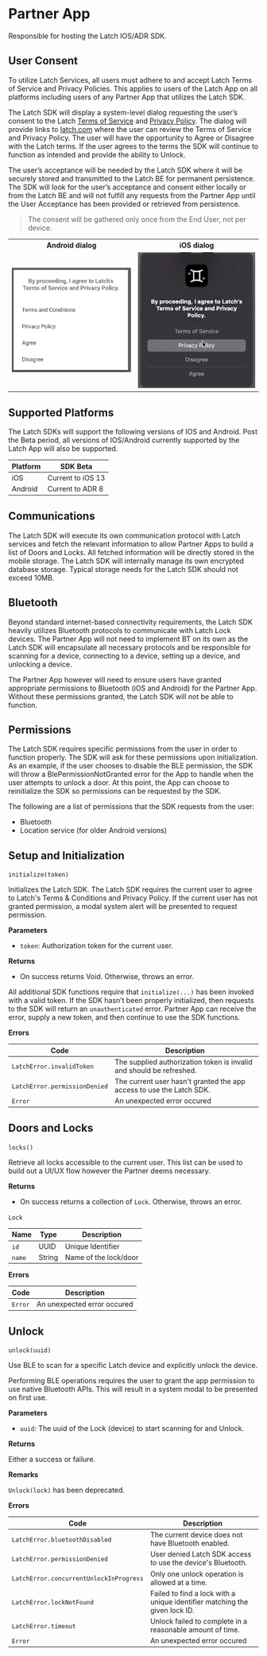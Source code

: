 # Partner App

Responsible for hosting the Latch IOS/ADR SDK.

## User Consent

To utilize Latch Services, all users must adhere to and accept Latch Terms of Service and Privacy Policies. This applies to users of the Latch App on all platforms including users of any Partner App that utilizes the Latch SDK.

The Latch SDK will display a system-level dialog requesting the user’s consent to the Latch [Terms of Service](https://www.latch.com/terms-of-service) and [Privacy Policy](https://www.latch.com/privacy-policy). The dialog will provide links to [latch.com](http://latch.com/) where the user can review the Terms of Service and Privacy Policy. The user will have the opportunity to Agree or Disagree with the Latch terms. If the user agrees to the terms the SDK will continue to function as intended and provide the ability to Unlock. 

The user’s acceptance will be needed by the Latch SDK where it will be securely stored and transmitted to the Latch BE for permanent persistence. The SDK will look for the user’s acceptance and consent either locally or from the Latch BE and will not fulfill any requests from the Partner App until the User Acceptance has been provided or retrieved from persistence. 

> The consent will be gathered only once from the End User, not per device. 

<table>
<tr> 
<th>Android dialog</th>
<th>iOS dialog</th>
</tr> 
<tr> 
<td><img src="assets/consent_android.png"></td>
<td><img src="assets/consent_ios.png"></td>
</tr>
</table>

## Supported Platforms

The Latch SDKs will support the following versions of IOS and Android. Post the Beta period, all versions of IOS/Android currently supported by the Latch App will also be supported.

| Platform | SDK Beta          |
| -------- | ----------------- |
| iOS      | Current to iOS 13 |
| Android  | Current to ADR 8  |

## Communications

The Latch SDK will execute its own communication protocol with Latch services and fetch the relevant information to allow Partner Apps to build a list of Doors and Locks. All fetched information will be directly stored in the mobile storage. The Latch SDK will internally manage its own encrypted database storage. Typical storage needs for the Latch SDK should not exceed 10MB.

## Bluetooth

Beyond standard internet-based connectivity requirements, the Latch SDK heavily utilizes Bluetooth protocols to communicate with Latch Lock devices. The Partner App will not need to implement BT on its own as the Latch SDK will encapsulate all necessary protocols and be responsible for scanning for a device, connecting to a device, setting up a device, and unlocking a device. 

The Partner App however will need to ensure users have granted appropriate permissions to Bluetooth (iOS and Android) for the Partner App. Without these permissions granted, the Latch SDK will not be able to function.

## Permissions

The Latch SDK requires specific permissions from the user in order to function properly. The SDK will ask for these permissions upon initialization. As an example, if the user chooses to disable the BLE permission, the SDK will throw a BlePermissionNotGranted error for the App to handle when the user attempts to unlock a door. At this point, the App can choose to reinitialize the SDK so permissions can be requested by the SDK.

The following are a list of permissions that the SDK requests from the user:

* Bluetooth
* Location service (for older Android versions)

## Setup and Initialization

```
initialize(token)
```

Initializes the Latch SDK. The Latch SDK requires the current user to agree to Latch's Terms & Conditions and Privacy Policy. If the current user has not granted permission, a modal system alert will be presented to request permission.

**Parameters**

* `token`: Authorization token for the current user.

**Returns**

* On success returns Void. Otherwise, throws an error.

All additional SDK functions require that `initialize(...)` has been invoked with a valid token. If the SDK hasn’t been properly initialized, then requests to the SDK will return an `unauthenticated` error. Partner App can receive the error, supply a new token, and then continue to use the SDK functions.

**Errors**

| Code                          | Description |
| ----------------------------- | ----------- |
| `LatchError.invalidToken`     | The supplied authorization token is invalid and should be refreshed. |
| `LatchError.permissionDenied` | The current user hasn't granted the app access to use the Latch SDK. |
| `Error`                       | An unexpected error occured |

## Doors and Locks

```
locks()
```

Retrieve all locks accessible to the current user. This list can be used to build out a UI/UX flow however the Partner deems necessary. 

**Returns**

* On success returns a collection of `Lock`. Otherwise, throws an error.

`Lock`

| Name   | Type   | Description |
| ------ | ------ | ----------- |
| `id`   | UUID   | Unique Identifier |
| `name` | String | Name of the lock/door |

**Errors**

| Code    | Description |
| ------- | ----------- |
| `Error` | An unexpected error occured |

## Unlock

```
unlock(uuid)
```

Use BLE to scan for a specific Latch device and explicitly unlock the device.

Performing BLE operations requires the user to grant the app permission to use native Bluetooth APIs. This will result in a system modal to be presented on first use.

**Parameters**

* `uuid`: The uuid of the Lock (device) to start scanning for and Unlock.

**Returns**

Either a success or failure.

**Remarks**

`Unlock(lock)` has been deprecated. 

**Errors**

| Code                                    | Description |
| --------------------------------------- | ----------- |
| `LatchError.bluetoothDisabled`          | The current device does not have Bluetooth enabled. |
| `LatchError.permissionDenied`           | User denied Latch SDK access to use the device's Bluetooth. |
| `LatchError.concurrentUnlockInProgress` | Only one unlock operation is allowed at a time. |
| `LatchError.lockNotFound`               | Failed to find a lock with a unique identifier matching the given lock ID. |
| `LatchError.timeout`                    | Unlock failed to complete in a reasonable amount of time. |
| `Error`                                 | An unexpected error occured | 



